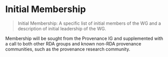 # Initial Membership

> Initial Membership: A specific list of initial members of the WG and
> a description of initial leadership of the WG.

Membership will be sought from the Provenance IG and supplemented with a call to both other RDA groups and known non-RDA provenance communities, such as the provenance research community.

